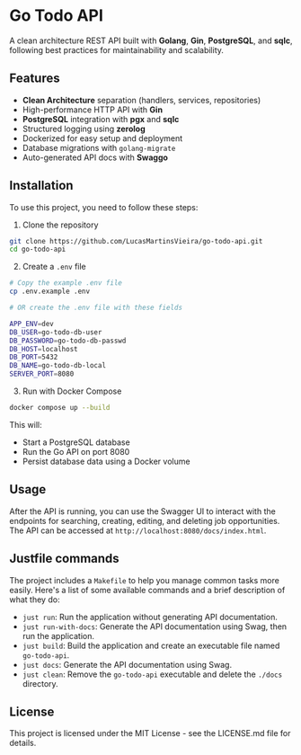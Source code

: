 # Go Todo API

A clean architecture REST API built with **Golang**, **Gin**, **PostgreSQL**, and **sqlc**, following best practices for maintainability and scalability. 

## Features
- **Clean Architecture** separation (handlers, services, repositories)
- High-performance HTTP API with **Gin**
- **PostgreSQL** integration with **pgx** and **sqlc**
- Structured logging using **zerolog**
- Dockerized for easy setup and deployment
- Database migrations with `golang-migrate`
- Auto-generated API docs with **Swaggo**

## Installation

To use this project, you need to follow these steps:

1. Clone the repository

```bash
git clone https://github.com/LucasMartinsVieira/go-todo-api.git
cd go-todo-api
```

2. Create a `.env` file

```bash
# Copy the example .env file
cp .env.example .env

# OR create the .env file with these fields

APP_ENV=dev
DB_USER=go-todo-db-user
DB_PASSWORD=go-todo-db-passwd
DB_HOST=localhost
DB_PORT=5432
DB_NAME=go-todo-db-local
SERVER_PORT=8080
```

3. Run with Docker Compose

```bash
docker compose up --build
```

This will:

- Start a PostgreSQL database
- Run the Go API on port 8080
- Persist database data using a Docker volume

## Usage

After the API is running, you can use the Swagger UI to interact with the endpoints for searching, creating, editing, and deleting job opportunities. The API can be accessed at `http://localhost:8080/docs/index.html`.

## Justfile commands

The project includes a `Makefile` to help you manage common tasks more easily. Here's a list of some available commands and a brief description of what they do:

- `just run`: Run the application without generating API documentation.
- `just run-with-docs`: Generate the API documentation using Swag, then run the application.
- `just build`: Build the application and create an executable file named `go-todo-api`.
- `just docs`: Generate the API documentation using Swag.
- `just clean`: Remove the `go-todo-api` executable and delete the `./docs` directory.

## License

This project is licensed under the MIT License - see the LICENSE.md file for details.
